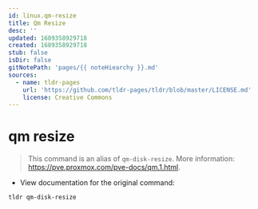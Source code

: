 ```yaml
---
id: linux.qm-resize
title: Qm Resize
desc: ''
updated: 1689358929718
created: 1689358929718
stub: false
isDir: false
gitNotePath: 'pages/{{ noteHiearchy }}.md'
sources:
  - name: tldr-pages
    url: 'https://github.com/tldr-pages/tldr/blob/master/LICENSE.md'
    license: Creative Commons
---
```

# qm resize

> This command is an alias of `qm-disk-resize`.
> More information: <https://pve.proxmox.com/pve-docs/qm.1.html>.

- View documentation for the original command:

`tldr qm-disk-resize`

